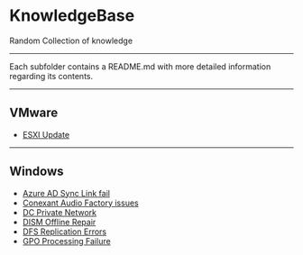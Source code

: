 # KnowledgeBase
Random Collection of knowledge

---

Each subfolder contains a README.md with more detailed information regarding its contents.

---

## VMware
- [ESXI Update](VMware/EsxiUpdate.md)

---
## Windows
- [Azure AD Sync Link fail](Windows/Azure%20AD%20Sync%20Lync%20fail.md)
- [Conexant Audio Factory issues](Windows/Failed%20to%20create%20Conexant%20Audio%20Factory.md)
- [DC Private Network](Windows/DC%20Private%20Network.md)
- [DISM Offline Repair](Windows/DISM%20Offline%20Repair.md)
- [DFS Replication Errors](Windows/DFS%20Replication%20errors.md)
- [GPO Processing Failure](Windows/GPO%20processing%20failure.md)
